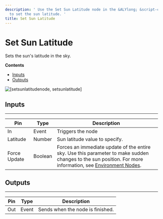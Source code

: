 ```yaml
---
description: ' Use the Set Sun Latitude node in the &ALYlong; &script-canvas; editor
  to set the sun latitude. '
title: Set Sun Latitude
---
```

# Set Sun Latitude<a name="set-sun-latitude-node"></a>

Sets the sun's latitude in the sky\.

**Contents**
+ [Inputs](#set-sun-latitude-node-input)
+ [Outputs](#set-sun-latitude-node-output)

![\[setsunlatitudenode, setsunlatitude\]](/images/userguide/scripting/script-canvas/scriptcanvasnodes/script-canvas-set-sun-latitude-node.png)

## Inputs<a name="set-sun-latitude-node-input"></a>


****  

| Pin | Type | Description | 
| --- | --- | --- | 
| In | Event | Triggers the node | 
| Latitude | Number |  Sun latitude value to specify\.  | 
| Force Update | Boolean |  Forces an immediate update of the entire sky\. Use this parameter to make sudden changes to the sun position\. For more information, see [Environment Nodes](/docs/userguide/scripting/scriptcanvas/environment-nodes.md)\.  | 

## Outputs<a name="set-sun-latitude-node-output"></a>


****  

| Pin | Type | Description | 
| --- | --- | --- | 
| Out | Event | Sends when the node is finished\. | 